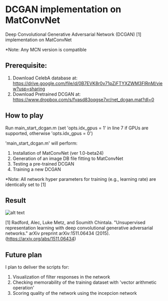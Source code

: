# DCGAN implementation on MatConvNet 
Deep Convolutional Generative Adversarial Network (DCGAN) [1] implementation on MatConvNet 

*Note: Any MCN version is compatible

## Prerequisite: 
1. Download CelebA database at: https://drive.google.com/file/d/0B7EVK8r0v71pZjFTYXZWM3FlRnM/view?usp=sharing
2. Download Pretrained DCGAN at: https://www.dropbox.com/s/fvasd83oqgse7xr/net_dcgan.mat?dl=0

## How to play
Run main_start_dcgan.m (set 'opts.idx_gpus = 1' in line 7 if GPUs are supported, otherwise 'opts.idx_gpus = 0')

'main_start_dcgan.m' will perform:
1. Installation of MatConvNet (ver 1.0-beta24)
2. Generation of an image DB file fitting to MatConvNet
3. Testing a pre-trained DCGAN
4. Training a new DCGAN

*Note: All network hyper parameters for training (e.g., learning rate) are identically set to [1]


## Result
![alt text](https://github.com/sunghbae/dcgan-matconvnet/blob/master/demo.png)

[1] Radford, Alec, Luke Metz, and Soumith Chintala. "Unsupervised representation learning with deep convolutional generative adversarial networks." arXiv preprint arXiv:1511.06434 (2015).(https://arxiv.org/abs/1511.06434) 

## Future plan
I plan to deliver the scripts for:
1) Visualization of filter responses in the network
2) Checking memorability of the training dataset with 'vector arithmetic operation'
3) Scoring quality of the network using the incepcion network

